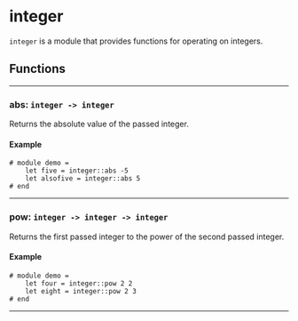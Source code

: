 # integer
`integer` is a module that provides functions for operating on integers.
## Functions
---
### abs: `integer -> integer`
Returns the absolute value of the passed integer.
#### Example
```halcyon
# module demo =
    let five = integer::abs -5
    let alsofive = integer::abs 5
# end
```
---
### pow: `integer -> integer -> integer`
Returns the first passed integer to the power of the second passed integer.
#### Example
```halcyon
# module demo =
    let four = integer::pow 2 2
    let eight = integer::pow 2 3
# end
```
---
